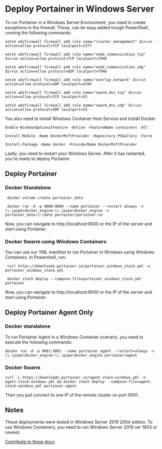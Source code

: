 # Deploy Portainer in Windows Server

To run Portainer in a Windows Server Environment, you need to create exceptions in the firewall. These, can be easy added trough PowerShell, running the following commands:

<pre><code>netsh advfirewall firewall add rule name="cluster_management" dir=in action=allow protocol=TCP localport=2377</code></pre>

<pre><code>netsh advfirewall firewall add rule name="node_communication_tcp" dir=in action=allow protocol=TCP localport=7946</code></pre>

<pre><code>netsh advfirewall firewall add rule name="node_communication_udp" dir=in action=allow protocol=UDP localport=7946</code></pre>

<pre><code>netsh advfirewall firewall add rule name="overlay_network" dir=in action=allow protocol=UDP localport=4789</code></pre>

<pre><code>netsh advfirewall firewall add rule name="swarm_dns_tcp" dir=in action=allow protocol=TCP localport=53</code></pre>

<pre><code>netsh advfirewall firewall add rule name="swarm_dns_udp" dir=in action=allow protocol=UDP localport=53</code></pre>

You also need to install Windows Container Host Service and Install Docker.

<pre><code>Enable-WindowsOptionalFeature -Online -FeatureName containers -All</code></pre>
<pre><code>Install-Module -Name DockerMsftProvider -Repository PSGallery -Force</code></pre>
<pre><code>Install-Package -Name docker -ProviderName DockerMsftProvider</code></pre>

Lastly, you need to restart your Windows Server. After it has restarted, you're ready to deploy Portainer.

## Deploy Portainer

### Docker Standalone

<pre><code> docker volume create portainer_data</code></pre>
<pre><code> docker run -d -p 9000:9000 --name portainer --restart always -v \\.\pipe\docker_engine:\\.\pipe\docker_engine -v portainer_data:C:\data portainer/portainer-ce</code></pre>

Now, you can navigate to http://localhost:9000 or the IP of the server and start using Portainer.

### Docker Swarm using Windows Containers

You can use our YML manifest to run Portainer in Windows using Windows Containers. In Powershell, run:

<pre><code> curl https://downloads.portainer.io/portainer_windows_stack.yml -o portainer_windows_stack.yml</code></pre>
<pre><code> docker stack deploy --compose-file=portainer_windows_stack.yml portainer</code></pre>

Now, you can navigate to http://localhost:9000 or the IP of the server and start using Portainer.

## Deploy Portainer Agent Only

### Docker standalone

To run Portainer Agent in a Windows Container scenario, you need to execute the following commands:

<pre><code>docker run -d -p 9001:9001 --name portainer_agent --restart=always -v \\.\pipe\docker_engine:\\.\pipe\docker_engine portainer/agent</code></pre>

### Docker Swarm

<pre><code>curl -L https://downloads.portainer.io/agent-stack-windows.yml -o agent-stack-windows.yml && docker stack deploy --compose-file=agent-stack-windows.yml portainer-agent</code></pre>

Then you just connect to one IP of the remote cluster on port 9001.

## Notes

These deployments were tested in Windows Server 2019 2004 edition. To use Windows Containers, you need to run Windows Server 2019 ver 1803 or newest.

[Contribute to these docs](https://github.com/portainer/portainer-docs/blob/master/contributing.md).